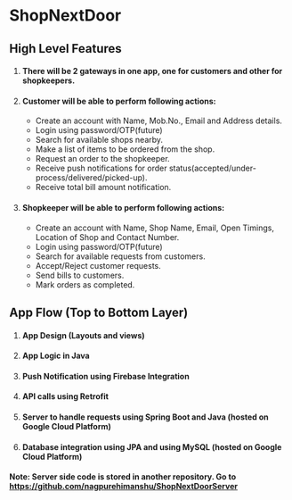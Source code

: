 # ShopNextDoor


## High Level Features
1. #### There will be 2 gateways in one app, one for customers and other for shopkeepers.
2. #### Customer will be able to perform following actions:
    * Create an account with Name, Mob.No., Email and Address details.
    * Login using password/OTP(future)
    * Search for available shops nearby.
    * Make a list of items to be ordered from the shop.
    * Request an order to the shopkeeper.
    * Receive push notifications for order status(accepted/under-process/delivered/picked-up).
    * Receive total bill amount notification.
3. #### Shopkeeper will be able to perform following actions:
    * Create an account with Name, Shop Name, Email, Open Timings, Location of Shop and Contact Number.
    * Login using password/OTP(future)
    * Search for available requests from customers.
    * Accept/Reject customer requests.
    * Send bills to customers.
    * Mark orders as completed.

## App Flow (Top to Bottom Layer)
1. #### App Design (Layouts and views)
2. #### App Logic in Java 
3. #### Push Notification using Firebase Integration 
4. #### API calls using Retrofit
5. #### Server to handle requests using Spring Boot and Java (hosted on Google Cloud Platform)
6. #### Database integration using JPA and using MySQL (hosted on Google Cloud Platform)

#### Note: Server side code is stored in another repository. Go to https://github.com/nagpurehimanshu/ShopNextDoorServer
